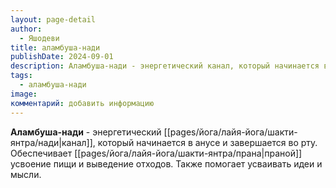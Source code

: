 ```yaml
---
layout: page-detail
author:
  - Яшодеви
title: аламбуша-нади
publishDate: 2024-09-01
description: Аламбуша-нади - энергетический канал, который начинается в анусе и завершается во рту. Обеспечивает праной усвоение пищи и выведение отходов. Также помогает усваивать идеи и мысли.
tags:
  - аламбуша-нади
image: 
комментарий: добавить информацию
---
```

**Аламбуша-нади** - энергетический [[pages/йога/лайя-йога/шакти-янтра/нади|канал]], который начинается в анусе и завершается во рту. Обеспечивает [[pages/йога/лайя-йога/шакти-янтра/прана|праной]] усвоение пищи и выведение отходов. Также помогает усваивать идеи и мысли.

